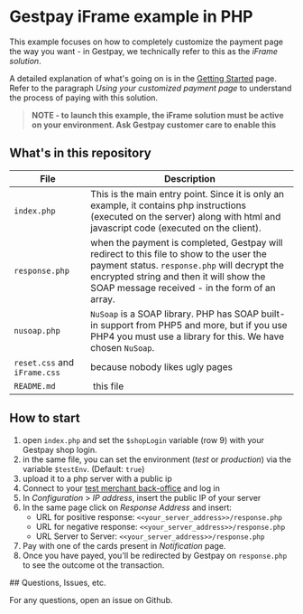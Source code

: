 # Gestpay iFrame example in PHP

This example focuses on how to completely customize the payment page the way you want - in Gestpay, we technically refer to this as the *iFrame solution*. 

A detailed explanation of what's going on is in the [Getting Started](http://docs.gestpay.it/gs/super-quick-start-guide.html) page. Refer to the paragraph *Using your customized payment page* to understand the process of paying with this solution. 

> **NOTE - to launch this example, the iFrame solution must be active on your environment. Ask Gestpay customer care to enable this** 

## What's in this repository 

| File | Description | 
| ---- |------------ | 
| `index.php` | This is the main entry point. Since it is only an example, it contains php instructions (executed on the server) along with html and javascript code (executed on the client).
| `response.php` |  when the payment is completed, Gestpay will redirect to this file to show to the user the payment status. `response.php` will decrypt the encrypted string and then it will show the SOAP message received - in the form of an array.
| `nusoap.php` | `NuSoap` is a SOAP library. PHP has SOAP built-in support from PHP5 and more, but if you use PHP4 you must use a library for this. We have chosen `NuSoap`. 
| `reset.css` and `iFrame.css` | because nobody likes ugly pages
| `README.md` | this file 

## How to start 

1. open `index.php` and set the `$shopLogin` variable (row 9) with your Gestpay shop login. 
2. in the same file, you can set the environment (*test* or *production*) via the variable `$testEnv`. (Default: `true`)
3. upload it to a php server with a public ip 
4. Connect to your [test merchant back-office](http://testecomm.sella.it) and log in 
5. In *Configuration* > *IP address*, insert the public IP of your server 
6. In the same page click on *Response Address* and insert:
	- URL for positive response: `<<your_server_address>>/response.php`
	- URL for negative response: `<<your_server_address>>/response.php`
	- URL Server to Server: `<<your_server_address>>/response.php` 
7. Pay with one of the cards present in *Notification* page.
8. Once you have payed, you'll be redirected by Gestpay on `response.php` to see the outcome ot the transaction.  

## Questions, Issues, etc.

For any questions, open an issue on Github.